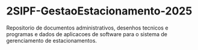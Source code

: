 # 2SIPF-GestaoEstacionamento-2025
Repositorio de documentos administrativos, desenhos tecnicos e programas e dados de aplicacoes de software para o sistema de gerenciamento de estacionamentos.
